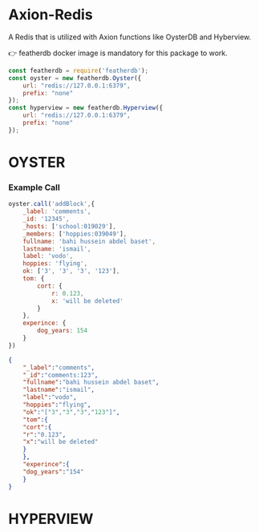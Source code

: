 # Axion-Redis

A Redis that is utilized with Axion functions like OysterDB and Hyberview.

<aside>
👉 featherdb docker image is mandatory for this package to work.

</aside>

```jsx
const featherdb = require('featherdb');
const oyster = new featherdb.Oyster({ 
	url: "redis://127.0.0.1:6379", 
	prefix: "none" 
});
const hyperview = new featherdb.Hyperview({ 
	url: "redis://127.0.0.1:6379", 
	prefix: "none" 
});
```

# OYSTER

### Example Call

```jsx
oyster.call('addBlock',{
    _label: 'comments',
    _id: '12345',
    _hosts: ['school:019029'],
    _members: ['hoppies:039049'],
    fullname: 'bahi hussein abdel baset',
    lastname: 'ismail',
    label: 'vodo',
    hoppies: 'flying',
    ok: ['3', '3', '3', '123'],
    tom: {
        cort: {
            r: 0.123,
            x: 'will be deleted'
        }
    },
    experince: {
        dog_years: 154
    }
})
```

```json
{
	"_label":"comments",
	"_id":"comments:123",
	"fullname":"bahi hussein abdel baset",
	"lastname":"ismail",
	"label":"vodo",
	"hoppies":"flying",
	"ok":"["3","3","3","123"]",
	"tom":{
	"cort":{
	"r":"0.123",
	"x":"will be deleted"
	}
	},
	"experince":{
	"dog_years":"154"
	}
}
```

# HYPERVIEW